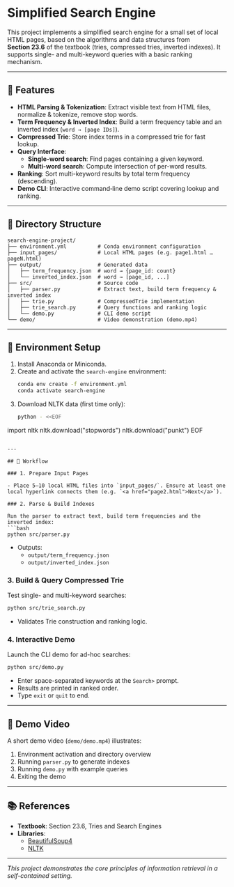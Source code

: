 # Simplified Search Engine

This project implements a simplified search engine for a small set of local HTML pages, based on the algorithms and data structures from **Section 23.6** of the textbook (tries, compressed tries, inverted indexes). It supports single- and multi-keyword queries with a basic ranking mechanism.

---

## 🚀 Features

- **HTML Parsing & Tokenization**: Extract visible text from HTML files, normalize & tokenize, remove stop words.
- **Term Frequency & Inverted Index**: Build a term frequency table and an inverted index (`word → [page IDs]`).
- **Compressed Trie**: Store index terms in a compressed trie for fast lookup.
- **Query Interface**:
  - **Single-word search**: Find pages containing a given keyword.
  - **Multi-word search**: Compute intersection of per-word results.
- **Ranking**: Sort multi-keyword results by total term frequency (descending).
- **Demo CLI**: Interactive command‑line demo script covering lookup and ranking.

---

## 📁 Directory Structure

```
search-engine-project/
├── environment.yml          # Conda environment configuration
├── input_pages/             # Local HTML pages (e.g. page1.html … pageN.html)
├── output/                  # Generated data
│   ├── term_frequency.json  # word → {page_id: count}
│   └── inverted_index.json  # word → [page_id, ...]
├── src/                     # Source code
│   ├── parser.py            # Extract text, build term frequency & inverted index
│   ├── trie.py              # CompressedTrie implementation
│   ├── trie_search.py       # Query functions and ranking logic
│   └── demo.py              # CLI demo script
└── demo/                    # Video demonstration (demo.mp4)
```

---

## 🔧 Environment Setup

1. Install Anaconda or Miniconda.
2. Create and activate the `search-engine` environment:
   ```bash
   conda env create -f environment.yml
   conda activate search-engine
   ```
3. Download NLTK data (first time only):
   ```bash
   python - <<EOF
import nltk
nltk.download("stopwords")
nltk.download("punkt")
EOF
   ```

---

## 📝 Workflow

### 1. Prepare Input Pages

- Place 5–10 local HTML files into `input_pages/`. Ensure at least one local hyperlink connects them (e.g. `<a href="page2.html">Next</a>`).

### 2. Parse & Build Indexes

Run the parser to extract text, build term frequencies and the inverted index:
```bash
python src/parser.py
```
- Outputs:
  - `output/term_frequency.json`
  - `output/inverted_index.json`

### 3. Build & Query Compressed Trie

Test single- and multi-keyword searches:
```bash
python src/trie_search.py
```
- Validates Trie construction and ranking logic.

### 4. Interactive Demo

Launch the CLI demo for ad-hoc searches:
```bash
python src/demo.py
```
- Enter space-separated keywords at the `Search>` prompt.
- Results are printed in ranked order.
- Type `exit` or `quit` to end.

---

## 🎥 Demo Video

A short demo video (`demo/demo.mp4`) illustrates:
1. Environment activation and directory overview
2. Running `parser.py` to generate indexes
3. Running `demo.py` with example queries
4. Exiting the demo

---

## 📚 References

- **Textbook**: Section 23.6, Tries and Search Engines
- **Libraries**:
  - [BeautifulSoup4](https://www.crummy.com/software/BeautifulSoup/)
  - [NLTK](https://www.nltk.org/)

---

_This project demonstrates the core principles of information retrieval in a self-contained setting._

